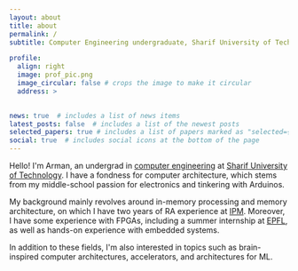 ```yaml
---
layout: about
title: about
permalink: /
subtitle: Computer Engineering undergraduate, Sharif University of Technology, Tehran, Iran

profile:
  align: right
  image: prof_pic.png
  image_circular: false # crops the image to make it circular
  address: >
    

news: true  # includes a list of news items
latest_posts: false  # includes a list of the newest posts
selected_papers: true # includes a list of papers marked as "selected={true}"
social: true  # includes social icons at the bottom of the page
---
```


Hello! I'm Arman, an undergrad in [computer engineering](https://ce.sharif.edu/) at [Sharif University of Technology](https://en.sharif.edu/). I have a fondness for computer architecture, which stems from my middle-school passion for electronics and tinkering with Arduinos.

My background mainly revolves around in-memory processing and memory architecture, on which I have two years of RA experience at [IPM](https://cs.ipm.ac.ir/). Moreover, I have some experience with FPGAs, including a summer internship at [EPFL](https://www.epfl.ch/en/), as well as hands-on experience with embedded systems.

In addition to these fields, I'm also interested in topics such as brain-inspired computer architectures, accelerators, and architectures for ML.
